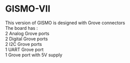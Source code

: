 # GISMO-VII
This version of GISMO is designed with Grove connectors   
The board has :  
2 Analog Grove ports  
2 Digital Grove ports  
2 I2C Grove ports  
1 UART Grove port  
1 Grove port with 5V supply
